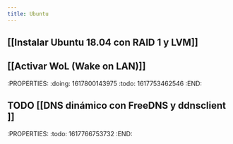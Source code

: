 ```yaml
---
title: Ubuntu
---
```


## [[Instalar Ubuntu 18.04 con RAID 1 y LVM]]
## [[Activar WoL (Wake on LAN)]]
:PROPERTIES:
:doing: 1617800143975
:todo: 1617753462546
:END:
## TODO [[DNS dinámico con FreeDNS y ddnsclient ]]
:PROPERTIES:
:todo: 1617766753732
:END:
